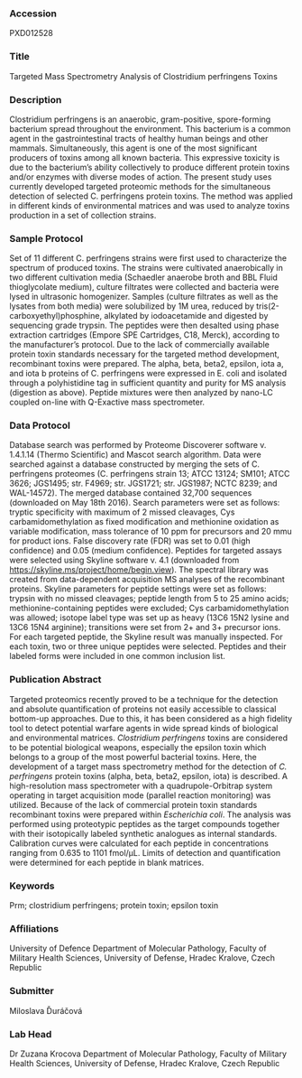 ### Accession
PXD012528

### Title
Targeted Mass Spectrometry Analysis of Clostridium perfringens Toxins

### Description
Clostridium perfringens is an anaerobic, gram-positive, spore-forming bacterium spread throughout the environment. This bacterium is a common agent in the gastrointestinal tracts of healthy human beings and other mammals. Simultaneously, this agent is one of the most significant producers of toxins among all known bacteria. This expressive toxicity is due to the bacterium’s ability collectively to produce different protein toxins and/or enzymes with diverse modes of action. The present study uses currently developed targeted proteomic methods for the simultaneous detection of selected C. perfringens protein toxins. The method was applied in different kinds of environmental matrices and was used to analyze toxins production in a set of collection strains.

### Sample Protocol
Set of 11 different C. perfringens strains were first used to characterize the spectrum of produced toxins. The strains were cultivated anaerobically in two different cultivation media (Schaedler anaerobe broth and BBL Fluid thioglycolate medium), culture filtrates were collected and bacteria were lysed in ultrasonic homogenizer. Samples (culture filtrates as well as the lysates from both media) were solubilized by 1M urea, reduced by tris(2-carboxyethyl)phosphine, alkylated by iodoacetamide and digested by sequencing grade trypsin. The peptides were then desalted using phase extraction cartridges (Empore SPE Cartridges, C18, Merck), according to the manufacturer’s protocol. Due to the lack of commercially available protein toxin standards necessary for the targeted method development, recombinant toxins were prepared. The alpha, beta, beta2, epsilon, iota a, and iota b proteins of C. perfringens were expressed in E. coli and isolated through a polyhistidine tag in sufficient quantity and purity for MS analysis (digestion as above). Peptide mixtures were then analyzed by nano-LC coupled on-line with Q-Exactive mass spectrometer.

### Data Protocol
Database search was performed by Proteome Discoverer software v. 1.4.1.14 (Thermo Scientific) and Mascot search algorithm. Data were searched against a database constructed by merging the sets of C. perfringens proteomes (C. perfringens strain 13; ATCC 13124; SM101; ATCC 3626; JGS1495; str. F4969; str. JGS1721; str. JGS1987; NCTC 8239; and WAL-14572). The merged database contained 32,700 sequences (downloaded on May 18th 2016). Search parameters were set as follows:  tryptic specificity with maximum of 2 missed cleavages, Cys carbamidomethylation as fixed modification and methionine oxidation as variable modification, mass tolerance of 10 ppm for precursors and 20 mmu for product ions. False discovery rate (FDR) was set to 0.01 (high confidence) and 0.05 (medium confidence). Peptides for targeted assays were selected using Skyline software v. 4.1 (downloaded from https://skyline.ms/project/home/begin.view). The spectral library was created from data-dependent acquisition MS analyses of the recombinant proteins. Skyline parameters for peptide settings were set as follows: trypsin with no missed cleavages; peptide length from 5 to 25 amino acids; methionine-containing peptides were excluded; Cys carbamidomethylation was allowed; isotope label type was set up as heavy (13C6 15N2 lysine and 13C6 15N4 arginine); transitions were set from 2+ and 3+ precursor ions. For each targeted peptide, the Skyline result was manually inspected. For each toxin, two or three unique peptides were selected. Peptides and their labeled forms were included in one common inclusion list.

### Publication Abstract
Targeted proteomics recently proved to be a technique for the detection and absolute quantification of proteins not easily accessible to classical bottom-up approaches. Due to this, it has been considered as a high fidelity tool to detect potential warfare agents in wide spread kinds of biological and environmental matrices. <i>Clostridium perfringens</i> toxins are considered to be potential biological weapons, especially the epsilon toxin which belongs to a group of the most powerful bacterial toxins. Here, the development of a target mass spectrometry method for the detection of <i>C. perfringens</i> protein toxins (alpha, beta, beta2, epsilon, iota) is described. A high-resolution mass spectrometer with a quadrupole-Orbitrap system operating in target acquisition mode (parallel reaction monitoring) was utilized. Because of the lack of commercial protein toxin standards recombinant toxins were prepared within <i>Escherichia coli</i>. The analysis was performed using proteotypic peptides as the target compounds together with their isotopically labeled synthetic analogues as internal standards. Calibration curves were calculated for each peptide in concentrations ranging from 0.635 to 1101 fmol/&#x3bc;L. Limits of detection and quantification were determined for each peptide in blank matrices.

### Keywords
Prm; clostridium perfringens; protein toxin; epsilon toxin

### Affiliations
University of Defence
Department of Molecular Pathology, Faculty of Military Health Sciences, University of Defense, Hradec Kralove, Czech Republic

### Submitter
Miloslava  Ďuráčová

### Lab Head
Dr Zuzana Krocova
Department of Molecular Pathology, Faculty of Military Health Sciences, University of Defense, Hradec Kralove, Czech Republic


